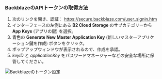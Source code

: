 ### BackblazeのAPIトークンの取得方法
1. 次のリンクを開き、認証： https://secure.backblaze.com/user_signin.htm
2. インターフェースの左側にある **B2 Cloud Storage** のサブカテゴリーから **App Keys** (アプリの鍵) を選択。
3. 青色の **Generate New Master Application Key** (新しいマスターアプリケーション鍵を作成) ボタンをクリック。
4. ポップアップウィンドウが表示されるので、作成を承認。
5. _keyID_ と _applicationKey_ をパスワードマネージャーなどの安全な場所に保管してください。

![Backblazeのトークン設定](resource:assets/images/gifs/Backblaze.gif)
